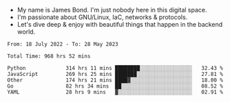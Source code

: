- My name is James Bond. I'm just nobody here in this digital space. 
- I'm passionate about GNU/Linux, IaC, networks & protocols. 
- Let's dive deep & enjoy with beautiful things that happen in the backend world.


<!--START_SECTION:waka-->

```text
From: 18 July 2022 - To: 28 May 2023

Total Time: 968 hrs 52 mins

Python             314 hrs 11 mins ████████░░░░░░░░░░░░░░░░░   32.43 %
JavaScript         269 hrs 25 mins ███████░░░░░░░░░░░░░░░░░░   27.81 %
Other              174 hrs 21 mins ████▓░░░░░░░░░░░░░░░░░░░░   18.00 %
Go                 82 hrs 34 mins  ██░░░░░░░░░░░░░░░░░░░░░░░   08.52 %
YAML               28 hrs 9 mins   ▓░░░░░░░░░░░░░░░░░░░░░░░░   02.91 %
```

<!--END_SECTION:waka-->
